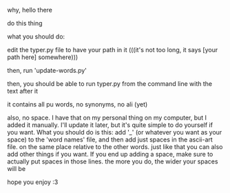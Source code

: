 why, hello there

do this thing

what you should do:





edit the typer.py file to have your path in it (((it's not too long, it says [your path here] somewhere)))

then, run 'update-words.py'

then, you should be able to run typer.py from the command line with the text after it

it contains all pu words, no synonyms, no ali (yet)

also, no space. I have that on my personal thing on my computer, but I added it manually. I'll update it later, but it's quite simple to do yourself if you want. What you should do is this: add '_' (or whatever you want as your space) to the 'word names' file, and then add just spaces in the ascii-art file. on the same place relative to the other words. just like that you can also add other things if you want. If you end up adding a space, make sure to actually put spaces in those lines. the more you do, the wider your spaces will be





hope you enjoy :3
